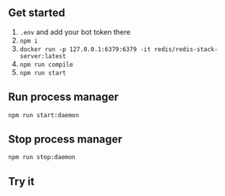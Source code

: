 ## Get started

1. `.env` and add your bot token there
2. `npm i`
3. `docker run -p 127.0.0.1:6379:6379 -it redis/redis-stack-server:latest`
4. `npm run compile`
5. `npm run start`

## Run process manager

`npm run start:daemon`

## Stop process manager

`npm run stop:daemon`

## Try it
